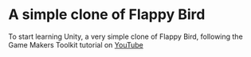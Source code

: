 # A simple clone of Flappy Bird
To start learning Unity, a very simple clone of Flappy Bird, following the Game Makers Toolkit tutorial on [YouTube](https://www.youtube.com/watch?v=XtQMytORBmM)
 
